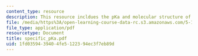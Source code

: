 ```yaml
---
content_type: resource
description: This resource incldues the pKa and molecular structure of various compunds.
file: /media/https%3A/open-learning-course-data-rc.s3.amazonaws.com/5-12-organic-chemistry-i-spring-2005/1fd0359439404fe5122394ec3f7eb89d_specific_pKa.pdf
file_type: application/pdf
resourcetype: Document
title: specific_pKa.pdf
uid: 1fd03594-3940-4fe5-1223-94ec3f7eb89d
---
```

